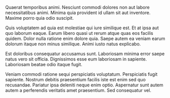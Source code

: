 Quaerat temporibus animi. Nesciunt commodi dolores non aut labore necessitatibus animi. Minima quia provident id ullam sit aut inventore. Maxime porro quia odio suscipit.
 Quis voluptatem ad quia est molestiae qui iure similique est. Et at ipsa aut quo laborum eaque. Earum libero quasi ut rerum atque quas eos facilis quidem. Dolor nulla ratione enim dolore quia. Saepe autem ea veniam earum dolorum itaque non minus similique. Animi iusto natus explicabo.
 Est doloribus consequatur accusamus sunt. Laboriosam minima error saepe natus vero sit officia. Dignissimos esse eum laboriosam in sapiente. Laboriosam beatae odio itaque fugit.
 Veniam commodi ratione sequi perspiciatis voluptatum. Perspiciatis fugit sapiente. Nostrum debitis praesentium facilis iste est enim sed quo recusandae. Pariatur ipsa deleniti neque enim optio. Aspernatur sunt autem autem a perferendis veritatis amet praesentium. Sed consequatur vel.